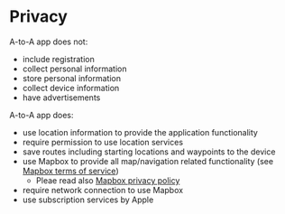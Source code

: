 # Privacy

A-to-A app does not:

- include registration
- collect personal information
- store personal information
- collect device information
- have advertisements

A-to-A app does:

- use location information to provide the application functionality
- require permission to use location services
- save routes including starting locations and waypoints to the device
- use Mapbox to provide all map/navigation related functionality (see [Mapbox terms of service](https://www.mapbox.com/tos/))
  - Pleae read also [Mapbox privacy policy](https://www.mapbox.com/privacy/)
- require network connection to use Mapbox
- use subscription services by Apple

